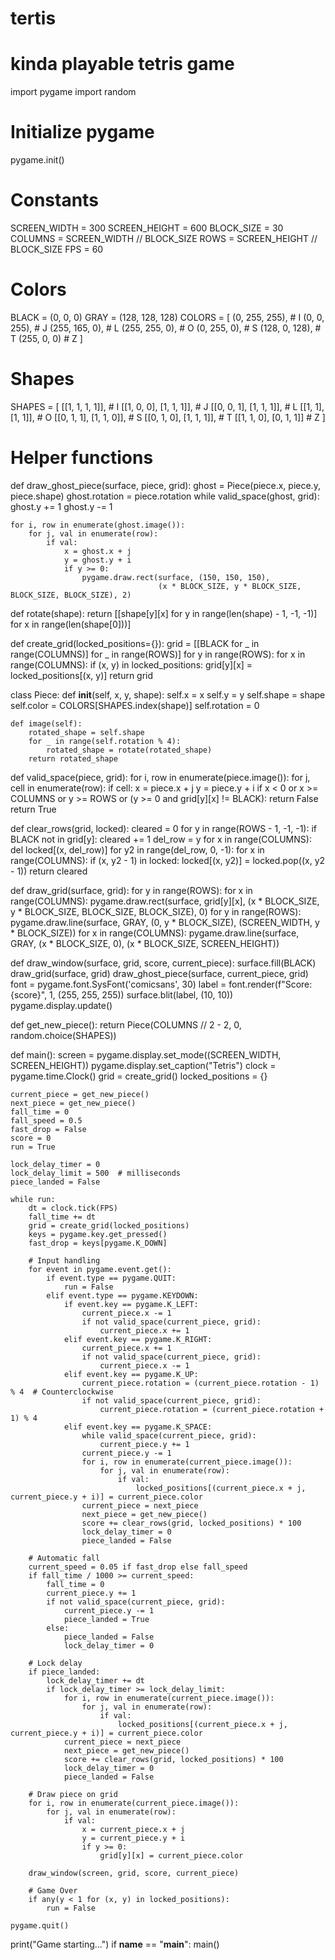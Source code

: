 # tertis
# kinda playable tetris game



import pygame
import random

# Initialize pygame
pygame.init()

# Constants
SCREEN_WIDTH = 300
SCREEN_HEIGHT = 600
BLOCK_SIZE = 30
COLUMNS = SCREEN_WIDTH // BLOCK_SIZE
ROWS = SCREEN_HEIGHT // BLOCK_SIZE
FPS = 60

# Colors
BLACK = (0, 0, 0)
GRAY = (128, 128, 128)
COLORS = [
    (0, 255, 255),  # I
    (0, 0, 255),    # J
    (255, 165, 0),  # L
    (255, 255, 0),  # O
    (0, 255, 0),    # S
    (128, 0, 128),  # T
    (255, 0, 0)     # Z
]

# Shapes
SHAPES = [
    [[1, 1, 1, 1]],                        # I
    [[1, 0, 0], [1, 1, 1]],                # J
    [[0, 0, 1], [1, 1, 1]],                # L
    [[1, 1], [1, 1]],                      # O
    [[0, 1, 1], [1, 1, 0]],                # S
    [[0, 1, 0], [1, 1, 1]],                # T
    [[1, 1, 0], [0, 1, 1]]                 # Z
]

# Helper functions
def draw_ghost_piece(surface, piece, grid):
    ghost = Piece(piece.x, piece.y, piece.shape)
    ghost.rotation = piece.rotation
    while valid_space(ghost, grid):
        ghost.y += 1
    ghost.y -= 1

    for i, row in enumerate(ghost.image()):
        for j, val in enumerate(row):
            if val:
                x = ghost.x + j
                y = ghost.y + i
                if y >= 0:
                    pygame.draw.rect(surface, (150, 150, 150),
                                     (x * BLOCK_SIZE, y * BLOCK_SIZE, BLOCK_SIZE, BLOCK_SIZE), 2)

def rotate(shape):
    return [[shape[y][x] for y in range(len(shape) - 1, -1, -1)] for x in range(len(shape[0]))]

def create_grid(locked_positions={}):
    grid = [[BLACK for _ in range(COLUMNS)] for _ in range(ROWS)]
    for y in range(ROWS):
        for x in range(COLUMNS):
            if (x, y) in locked_positions:
                grid[y][x] = locked_positions[(x, y)]
    return grid

class Piece:
    def __init__(self, x, y, shape):
        self.x = x
        self.y = y
        self.shape = shape
        self.color = COLORS[SHAPES.index(shape)]
        self.rotation = 0

    def image(self):
        rotated_shape = self.shape
        for _ in range(self.rotation % 4):
            rotated_shape = rotate(rotated_shape)
        return rotated_shape

def valid_space(piece, grid):
    for i, row in enumerate(piece.image()):
        for j, cell in enumerate(row):
            if cell:
                x = piece.x + j
                y = piece.y + i
                if x < 0 or x >= COLUMNS or y >= ROWS or (y >= 0 and grid[y][x] != BLACK):
                    return False
    return True

def clear_rows(grid, locked):
    cleared = 0
    for y in range(ROWS - 1, -1, -1):
        if BLACK not in grid[y]:
            cleared += 1
            del_row = y
            for x in range(COLUMNS):
                del locked[(x, del_row)]
            for y2 in range(del_row, 0, -1):
                for x in range(COLUMNS):
                    if (x, y2 - 1) in locked:
                        locked[(x, y2)] = locked.pop((x, y2 - 1))
    return cleared

def draw_grid(surface, grid):
    for y in range(ROWS):
        for x in range(COLUMNS):
            pygame.draw.rect(surface, grid[y][x],
                             (x * BLOCK_SIZE, y * BLOCK_SIZE, BLOCK_SIZE, BLOCK_SIZE), 0)
    for y in range(ROWS):
        pygame.draw.line(surface, GRAY, (0, y * BLOCK_SIZE), (SCREEN_WIDTH, y * BLOCK_SIZE))
    for x in range(COLUMNS):
        pygame.draw.line(surface, GRAY, (x * BLOCK_SIZE, 0), (x * BLOCK_SIZE, SCREEN_HEIGHT))

def draw_window(surface, grid, score, current_piece):
    surface.fill(BLACK)
    draw_grid(surface, grid)
    draw_ghost_piece(surface, current_piece, grid)
    font = pygame.font.SysFont('comicsans', 30)
    label = font.render(f"Score: {score}", 1, (255, 255, 255))
    surface.blit(label, (10, 10))
    pygame.display.update()

def get_new_piece():
    return Piece(COLUMNS // 2 - 2, 0, random.choice(SHAPES))

def main():
    screen = pygame.display.set_mode((SCREEN_WIDTH, SCREEN_HEIGHT))
    pygame.display.set_caption("Tetris")
    clock = pygame.time.Clock()
    grid = create_grid()
    locked_positions = {}

    current_piece = get_new_piece()
    next_piece = get_new_piece()
    fall_time = 0
    fall_speed = 0.5
    fast_drop = False
    score = 0
    run = True

    lock_delay_timer = 0
    lock_delay_limit = 500  # milliseconds
    piece_landed = False

    while run:
        dt = clock.tick(FPS)
        fall_time += dt
        grid = create_grid(locked_positions)
        keys = pygame.key.get_pressed()
        fast_drop = keys[pygame.K_DOWN]

        # Input handling
        for event in pygame.event.get():
            if event.type == pygame.QUIT:
                run = False
            elif event.type == pygame.KEYDOWN:
                if event.key == pygame.K_LEFT:
                    current_piece.x -= 1
                    if not valid_space(current_piece, grid):
                        current_piece.x += 1
                elif event.key == pygame.K_RIGHT:
                    current_piece.x += 1
                    if not valid_space(current_piece, grid):
                        current_piece.x -= 1
                elif event.key == pygame.K_UP:
                    current_piece.rotation = (current_piece.rotation - 1) % 4  # Counterclockwise
                    if not valid_space(current_piece, grid):
                        current_piece.rotation = (current_piece.rotation + 1) % 4
                elif event.key == pygame.K_SPACE:
                    while valid_space(current_piece, grid):
                        current_piece.y += 1
                    current_piece.y -= 1
                    for i, row in enumerate(current_piece.image()):
                        for j, val in enumerate(row):
                            if val:
                                locked_positions[(current_piece.x + j, current_piece.y + i)] = current_piece.color
                    current_piece = next_piece
                    next_piece = get_new_piece()
                    score += clear_rows(grid, locked_positions) * 100
                    lock_delay_timer = 0
                    piece_landed = False

        # Automatic fall
        current_speed = 0.05 if fast_drop else fall_speed
        if fall_time / 1000 >= current_speed:
            fall_time = 0
            current_piece.y += 1
            if not valid_space(current_piece, grid):
                current_piece.y -= 1
                piece_landed = True
            else:
                piece_landed = False
                lock_delay_timer = 0

        # Lock delay
        if piece_landed:
            lock_delay_timer += dt
            if lock_delay_timer >= lock_delay_limit:
                for i, row in enumerate(current_piece.image()):
                    for j, val in enumerate(row):
                        if val:
                            locked_positions[(current_piece.x + j, current_piece.y + i)] = current_piece.color
                current_piece = next_piece
                next_piece = get_new_piece()
                score += clear_rows(grid, locked_positions) * 100
                lock_delay_timer = 0
                piece_landed = False

        # Draw piece on grid
        for i, row in enumerate(current_piece.image()):
            for j, val in enumerate(row):
                if val:
                    x = current_piece.x + j
                    y = current_piece.y + i
                    if y >= 0:
                        grid[y][x] = current_piece.color

        draw_window(screen, grid, score, current_piece)

        # Game Over
        if any(y < 1 for (x, y) in locked_positions):
            run = False

    pygame.quit()


print("Game starting...")
if __name__ == "__main__":
    main()


 
